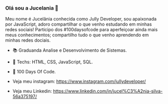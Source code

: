 ### Olá sou a Jucelania 👋

Meu nome é Jucelânia conhecida como Jully Developer, sou apaixonada por JavaScript, adoro compartilhar o que venho estudando em minhas redes sociais! Participo dos #100daysofcode para aperfeiçoar ainda mais meus conhecimentos; compartilho tudo o que venho aprendendo em minhas redes dociais.  

- 📚 Graduanda Analise e Desenvolvimento de Sistemas. 
- 🌱 Techs: HTML, CSS, JavaScript, SQL.
- 🎯 100 Days Of Code.

- Veja meu instagram: https://www.instagram.com/jullydeveloper/
- Veja meu Linkedin: https://www.linkedin.com/in/jucel%C3%A2nia-silva-56a375197/
 
